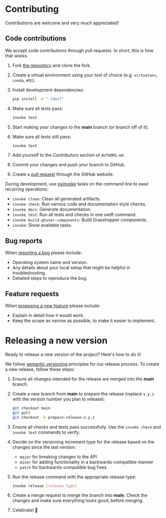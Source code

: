 # Contributing

Contributions are welcome and very much appreciated!

## Code contributions

We accept code contributions through pull requests.
In short, this is how that works.

1. Fork [the repository](https://github.com/gramaziokohler/aixd_ara) and clone the fork.
2. Create a virtual environment using your tool of choice (e.g. `virtualenv`, `conda`, etc).
3. Install development dependencies:

   ```bash
   pip install -e ".[dev]"
   ```

4. Make sure all tests pass:

   ```bash
   invoke test
   ```

5. Start making your changes to the **main** branch (or branch off of it).
6. Make sure all tests still pass:

   ```bash
   invoke test
   ```

7. Add yourself to the *Contributors* section of `AUTHORS.md`.
8. Commit your changes and push your branch to GitHub.
9. Create a [pull request](https://help.github.com/articles/about-pull-requests/) through the GitHub website.

During development, use [pyinvoke](http://docs.pyinvoke.org/) tasks on the
command line to ease recurring operations:

* `invoke clean`: Clean all generated artifacts.
* `invoke check`: Run various code and documentation style checks.
* `invoke docs`: Generate documentation.
* `invoke test`: Run all tests and checks in one swift command.
* `invoke build-ghuser-components`: Build Grasshopper components.
* `invoke`: Show available tasks.

## Bug reports

When [reporting a bug](https://github.com/gramaziokohler/aixd_ara/issues) please include:

* Operating system name and version.
* Any details about your local setup that might be helpful in troubleshooting.
* Detailed steps to reproduce the bug.

## Feature requests

When [proposing a new feature](https://github.com/gramaziokohler/aixd_ara/issues) please include:

* Explain in detail how it would work.
* Keep the scope as narrow as possible, to make it easier to implement.

# Releasing a new version

Ready to release a new version of the project? Here's how to do it!

We follow [semantic versioning](https://semver.org) principles for our release process.
To create a new release, follow these steps:

1. Ensure all changes intended for the release are merged into the **main** branch.

2. Create a new branch from **main** to prepare the release (replace `x.y.z` with the version number you plan to release):

   ```bash
   git checkout main
   git pull
   git checkout -b prepare-release-x.y.z
   ```
   
3. Ensure all checks and tests pass successfully. Use the `invoke check` and `invoke test` commands to verify.

4. Decide on the versioning increment type for the release based on the changes since the last version:
   - `major` for breaking changes to the API
   - `minor` for adding functionality in a backwards-compatible manner
   - `patch` for backwards-compatible bug fixes

5. Run the release command with the appropriate release type:

   ```bash
   invoke release [release_type]
    ```
6. Create a merge request to merge the branch into **main**. Check the changes and make sure 
   everything looks good, before merging.

7. Celebrate! 💃
